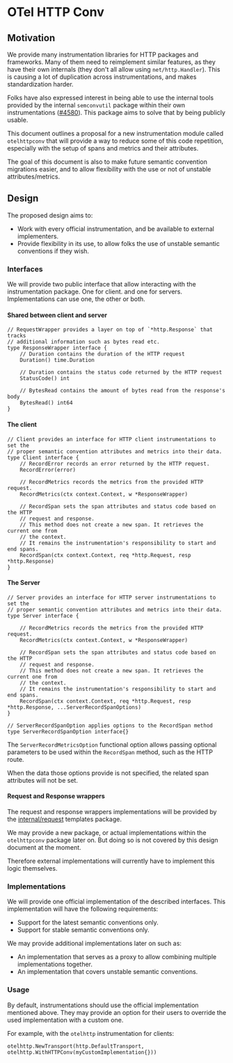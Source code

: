 # OTel HTTP Conv

## Motivation

We provide many instrumentation libraries for HTTP packages and frameworks.
Many of them need to reimplement similar features, as they have their own
internals (they don't all allow using `net/http.Handler`).
This is causing a lot of duplication across instrumentations, and makes
standardization harder.

Folks have also expressed interest in being able to use the internal tools
provided by the internal `semconvutil` package within their own
instrumentations ([#4580](https://github.com/open-telemetry/opentelemetry-go-contrib/issues/4580)).
This package aims to solve that by being publicly usable.

This document outlines a proposal for a new instrumentation module called
`otelhttpconv` that will provide a way to reduce some of this code repetition,
especially with the setup of spans and metrics and their attributes.

The goal of this document is also to make future semantic convention migrations
easier, and to allow flexibility with the use or not of unstable
attributes/metrics.

## Design

The proposed design aims to:

* Work with every official instrumentation, and be available to external implementers.
* Provide flexibility in its use, to allow folks the use of unstable semantic conventions if they wish.

### Interfaces

We will provide two public interface that allow interacting with the
instrumentation package.
One for client. and one for servers. Implementations can use one, the other or both.

#### Shared between client and server

```golang
// RequestWrapper provides a layer on top of `*http.Response` that tracks
// additional information such as bytes read etc.
type ResponseWrapper interface {
	// Duration contains the duration of the HTTP request
	Duration() time.Duration

	// Duration contains the status code returned by the HTTP request
	StatusCode() int

	// BytesRead contains the amount of bytes read from the response's body
	BytesRead() int64
}
```

#### The client

```golang
// Client provides an interface for HTTP client instrumentations to set the
// proper semantic convention attributes and metrics into their data.
type Client interface {
	// RecordError records an error returned by the HTTP request.
	RecordError(error)

	// RecordMetrics records the metrics from the provided HTTP request.
	RecordMetrics(ctx context.Context, w *ResponseWrapper)

	// RecordSpan sets the span attributes and status code based on the HTTP
	// request and response.
	// This method does not create a new span. It retrieves the current one from
	// the context.
	// It remains the instrumentation's responsibility to start and end spans.
	RecordSpan(ctx context.Context, req *http.Request, resp *http.Response)
}
```

#### The Server

```golang
// Server provides an interface for HTTP server instrumentations to set the
// proper semantic convention attributes and metrics into their data.
type Server interface {

	// RecordMetrics records the metrics from the provided HTTP request.
	RecordMetrics(ctx context.Context, w *ResponseWrapper)

	// RecordSpan sets the span attributes and status code based on the HTTP
	// request and response.
	// This method does not create a new span. It retrieves the current one from
	// the context.
	// It remains the instrumentation's responsibility to start and end spans.
	RecordSpan(ctx context.Context, req *http.Request, resp *http.Response, ...ServerRecordSpanOptions)
}

// ServerRecordSpanOption applies options to the RecordSpan method
type ServerRecordSpanOption interface{}
```

The `ServerRecordMetricsOption` functional option allows passing optional
parameters to be used within the `RecordSpan` method, such as the HTTP route.

When the data those options provide is not specified, the related span attributes will not be set.

#### Request and Response wrappers

The request and response wrappers implementations will be provided by the
[internal/request](https://pkg.go.dev/go.opentelemetry.io/contrib/instrumentation/net/http/otelhttp/internal/request)
templates package.

We may provide a new package, or actual implementations within the
`otelhttpconv` package later on. But doing so is not covered by this design
document at the moment.

Therefore external implementations will currently have to implement this logic
themselves.

### Implementations

We will provide one official implementation of the described interfaces.
This implementation will have the following requirements:

* Support for the latest semantic conventions only.
* Support for stable semantic conventions only.

We may provide additional implementations later on such as:

* An implementation that serves as a proxy to allow combining multiple implementations together.
* An implementation that covers unstable semantic conventions.

### Usage

By default, instrumentations should use the official implementation mentioned
above.
They may provide an option for their users to override the used implementation
with a custom one.

For example, with the `otelhttp` instrumentation for clients:

```golang
otelhttp.NewTransport(http.DefaultTransport, otelhttp.WithHTTPConv(myCustomImplementation{}))
```
